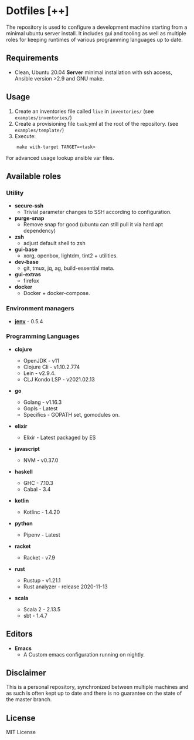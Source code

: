 # Dotfiles [++]

The repository is used to configure a development machine starting from a
minimal ubuntu server install. It includes gui and tooling as well as multiple roles for keeping
runtimes of various programming languages up to date.


## Requirements

* Clean, Ubuntu 20.04 **Server** minimal installation with ssh access, Ansible version >2.9 and GNU make.


## Usage

1. Create an inventories file called `live` in `inventories/` (see `examples/inventories/`)
2. Create a provisioning file `task`.yml at the root of the repository. (see `examples/template/`)
3. Execute:

```
    make with-target TARGET=<task>
```

For advanced usage lookup ansible var files.


## Available roles


### Utility

* **secure-ssh**
  - Trivial parameter changes to SSH according to configuration.
* **purge-snap**
  - Remove snap for good (ubuntu can still pull it via hard apt dependency)
* **zsh**
  - adjust default shell to zsh
* **gui-base**
  - xorg, openbox, lightdm, tint2 + utilities.
* **dev-base**
  - git, tmux, jq, ag, build-essential meta.
* **gui-extras**
  - firefox
* **docker**
  - Docker + docker-compose.

### Environment managers

* **[jenv](https://github.com/jenv/jenv)** - 0.5.4

### Programming Languages

* **clojure**
  * OpenJDK - v11
  * Clojure Cli - v1.10.2.774
  * Lein - v2.9.4.
  * CLJ Kondo LSP - v2021.02.13

* **go**
  * Golang - v1.16.3
  * Gopls - Latest
  * Specifics - GOPATH set, gomodules on.

* **elixir**
  * Elixir - Latest packaged by ES

* **javascript**
  * NVM - v0.37.0

* **haskell**
  * GHC - 7.10.3
  * Cabal - 3.4

* **kotlin**
  * Kotlinc - 1.4.20

* **python**
  * Pipenv - Latest

* **racket**
  * Racket - v7.9

* **rust**
  * Rustup - v1.21.1
  * Rust analyzer - release 2020-11-13

* **scala**
  * Scala 2 - 2.13.5
  * sbt - 1.4.7

## Editors

* **Emacs**
  * A Custom emacs configuration running on nightly.


## Disclaimer

This is a personal repository, synchronized between multiple machines and as such is often kept up to date
and there is no guarantee on the state of the master branch.


## License

MIT License
